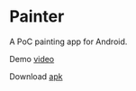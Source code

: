 Painter
=======

A PoC painting app for Android.

Demo [video](http://youtu.be/5oF3r9vVkeU)

Download [apk](https://github.com/jeremy-dowdall/Painter/raw/master/dist/painter-v0.0.1.apk)
